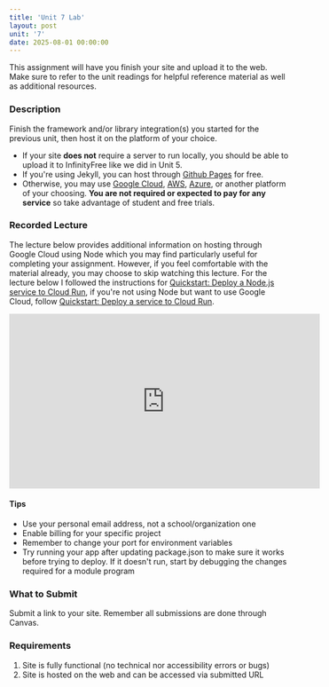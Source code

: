 ```yaml
---
title: 'Unit 7 Lab'
layout: post
unit: '7'
date: 2025-08-01 00:00:00
---
```


This assignment will have you finish your site and upload it to the web. Make sure to refer to the unit readings for helpful reference material as well as additional resources. 

### Description
Finish the framework and/or library integration(s) you started for the previous unit, then host it on the platform of your choice. 
- If your site **does not** require a server to run locally, you should be able to upload it to InfinityFree like we did in Unit 5. 
- If you're using Jekyll, you can host through [Github Pages](http://pages.github.com) for free.
- Otherwise, you may use [Google Cloud](https://cloud.google.com/free/), [AWS](https://aws.amazon.com/free), [Azure](https://azure.microsoft.com/en-us/pricing/free-services/), or another platform of your choosing. **You are not required or expected to pay for any service** so take advantage of student and free trials.

### Recorded Lecture
The lecture below provides additional information on hosting through Google Cloud using Node which you may find particularly useful for completing your assignment. However, if you feel comfortable with the material already, you may choose to skip watching this lecture. For the lecture below I followed the instructions for [Quickstart: Deploy a Node.js service to Cloud Run](https://cloud.google.com/run/docs/quickstarts/build-and-deploy/deploy-nodejs-service), if you're not using Node but want to use Google Cloud, follow [Quickstart: Deploy a service to Cloud Run](https://cloud.google.com/run/docs/quickstarts/build-and-deploy/deploy-service-other-languages).

<iframe width="560" height="315" src="https://www.youtube.com/embed/NZHp1iMRyUg?si=wk8k9xf6gg7ks1wD" title="YouTube video player" frameborder="0" allow="accelerometer; autoplay; clipboard-write; encrypted-media; gyroscope; picture-in-picture; web-share" referrerpolicy="strict-origin-when-cross-origin" allowfullscreen></iframe>

#### Tips
- Use your personal email address, not a school/organization one
- Enable billing for your specific project
- Remember to change your port for environment variables
- Try running your app after updating package.json to make sure it works before trying to deploy. If it doesn't run, start by debugging the changes required for a module program

### What to Submit
Submit a link to your site. Remember all submissions are done through Canvas. 

### Requirements
1. Site is fully functional (no technical nor accessibility errors or bugs)
1. Site is hosted on the web and can be accessed via submitted URL

